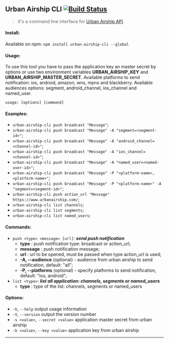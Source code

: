 ## Urban Airship CLI [![Build Status](https://travis-ci.org/globocom/urban-airship-cli.svg?branch=master)](https://travis-ci.org/arthursz/urban-airship-cli)

> It's a command line interface for [Urban Airship API](https://www.urbanairship.com/).

#### Install:
Available on npm:
`npm install urban-airship-cli --global`

#### Usage:
To use this tool you have to pass the application key an master secret by options or use two environment variables **URBAN_AIRSHIP_KEY** and **URBAN_AIRSHIP_MASTER_SECRET**. Available platforms to send notification: ios, android, amazon, wns, mpns and blackberry. Available audiences options: segment, android_channel, ios_channel and named_user.

`usage: [options] [command]`

#### Examples:
- `urban-airship-cli push broadcast "Message"`;
- `urban-airship-cli push broadcast "Message" -A "segment=<segment-id>"`;
- `urban-airship-cli push broadcast "Message" -A "android_channel=<channel-id>"`;
- `urban-airship-cli push broadcast "Message" -A "ios_channel=<channel-id>"`;
- `urban-airship-cli push broadcast "Message" -A "named_user=<named-user-id>"`;
- `urban-airship-cli push broadcast "Message" -P "<platform-name>, <platform-name>"`;
- `urban-airship-cli push broadcast "Message" -P "<platform-name>" -A "segment=<segment-id>"`;
- `urban-airship-cli push action_url "Message" https://www.urbanairship.com/`;
- `urban-airship-cli list channels`;
- `urban-airship-cli list segments`;
- `urban-airship-cli list named_users`;

#### Commands:
- `push <type> <message> [url]`: ***send push notification***
	- **type** : push notification type: broadcast or action_url;
	- **message** : push notification message;
	- **url** : url to be opened, must be passed when type action_url is used;
	- **-A, --audience** (optional) - audience from urban airship to send notification, default: "all";
	- **-P, --platforms** (optional) - specify platforms to send notification, default: "ios, android";
- `list <type>`: ***list all application: channels, segments or named_users***
	- **type** : type of the list: channels, segments or named_users

#### Options:
- `-h`, `--help`        output usage information
- `-V`, `--version`     output the version number
- `-s <value>`, `--secret <value>`  application master secret from urban airship
- `-k <value>`, `--key <value>`     application key from urban airship

---
